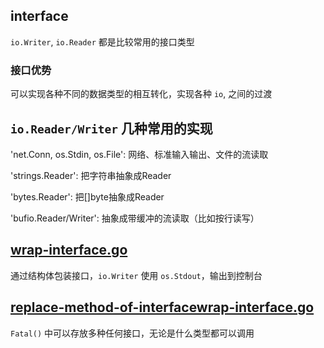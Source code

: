 ## interface

`io.Writer`, `io.Reader` 都是比较常用的接口类型

### 接口优势

可以实现各种不同的数据类型的相互转化，实现各种 `io`, 之间的过渡

## `io.Reader/Writer` 几种常用的实现

'net.Conn, os.Stdin, os.File': 网络、标准输入输出、文件的流读取

'strings.Reader': 把字符串抽象成Reader

'bytes.Reader': 把[]byte抽象成Reader

'bufio.Reader/Writer': 抽象成带缓冲的流读取（比如按行读写）

## [wrap-interface.go](wrap-interface.go)

通过结构体包装接口，`io.Writer` 使用 `os.Stdout`，输出到控制台

## [replace-method-of-interfacewrap-interface.go](replace-method-of-interfacewrap-interface.go)

`Fatal()` 中可以存放多种任何接口，无论是什么类型都可以调用
